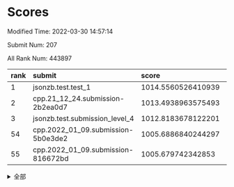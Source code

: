 # Scores

Modified Time: 2022-03-30 14:57:14

Submit Num: 207

All Rank Num: 443897

| rank |               submit               |       score        |       sigma        | pk_num |
| :--- | :--------------------------------- | :----------------- | :----------------- | :----- |
| 1    | jsonzb.test.test_1                 | 1014.5560526410939 | 0.8596059373794697 | 8578   |
| 2    | cpp.21_12_24.submission-2b2ea0d7   | 1013.4938963575493 | 0.790251178923745  | 8574   |
| 3    | jsonzb.test.submission_level_4     | 1012.8183678122201 | 0.8303203970850728 | 8577   |
| 54   | cpp.2022_01_09.submission-5b0e3de2 | 1005.6886840244297 | 0.7237706623694031 | 8579   |
| 55   | cpp.2022_01_09.submission-816672bd | 1005.679742342853  | 0.730946743678644  | 8577   |


<details>
<summary>全部</summary>

| rank |                 submit                 |       score        |       sigma        | pk_num |
| :--- | :------------------------------------- | :----------------- | :----------------- | :----- |
| 1    | jsonzb.test.test_1                     | 1014.5560526410939 | 0.8596059373794697 | 8578   |
| 2    | cpp.21_12_24.submission-2b2ea0d7       | 1013.4938963575493 | 0.790251178923745  | 8574   |
| 3    | jsonzb.test.submission_level_4         | 1012.8183678122201 | 0.8303203970850728 | 8577   |
| 4    | gobigger.level_3.submission_level_3_5  | 1011.3427582255099 | 0.7647832380522007 | 8578   |
| 5    | gobigger.level_3.submission_level_3_33 | 1011.0267708325838 | 0.7676725580537542 | 8584   |
| 6    | gobigger.level_3.submission_level_3_17 | 1010.7890395837564 | 0.7552046113678139 | 8576   |
| 7    | gobigger.level_3.submission_level_3_25 | 1010.770453259442  | 0.797452816822919  | 8574   |
| 8    | gobigger.level_3.submission_level_3_41 | 1010.7530419840531 | 0.765109617589175  | 8580   |
| 9    | gobigger.level_3.submission_level_3_22 | 1010.747305595933  | 0.776927832091236  | 8575   |
| 10   | gobigger.level_3.submission_level_3_11 | 1010.6604535244743 | 0.7593734858376904 | 8576   |
| 11   | gobigger.level_3.submission_level_3_47 | 1010.659718597731  | 0.7422455404814702 | 8576   |
| 12   | gobigger.level_3.submission_level_3_26 | 1010.4982525521484 | 0.7736144157747831 | 8578   |
| 13   | gobigger.level_3.submission_level_3_32 | 1010.4348535394865 | 0.7745823796541679 | 8583   |
| 14   | gobigger.level_3.submission_level_3_15 | 1010.3506787256034 | 0.7508230780878639 | 8580   |
| 15   | gobigger.level_3.submission_level_3_1  | 1010.3491961011919 | 0.7561929722145466 | 8576   |
| 16   | gobigger.level_3.submission_level_3_7  | 1010.3476802151218 | 0.761006735113735  | 8579   |
| 17   | gobigger.level_3.submission_level_3_4  | 1010.3305423674458 | 0.7719675154891414 | 8582   |
| 18   | gobigger.level_3.submission_level_3_10 | 1010.2871772079214 | 0.7551783895738692 | 8580   |
| 19   | gobigger.level_3.submission_level_3_24 | 1010.2394342179664 | 0.7510628894617953 | 8575   |
| 20   | gobigger.level_3.submission_level_3_18 | 1010.1932253887196 | 0.7831562416951948 | 8581   |
| 21   | gobigger.level_3.submission_level_3_13 | 1010.1730506270775 | 0.7589898395891912 | 8576   |
| 22   | gobigger.level_3.submission_level_3_40 | 1010.1571846536788 | 0.7768877871785156 | 8575   |
| 23   | gobigger.level_3.submission_level_3_39 | 1010.1217604145869 | 0.7558331549523905 | 8574   |
| 24   | gobigger.level_3.submission_level_3_35 | 1010.0838290542216 | 0.7625704250350832 | 8576   |
| 25   | gobigger.level_3.submission_level_3_38 | 1010.0458911436565 | 0.7558898196703189 | 8578   |
| 26   | gobigger.level_3.submission_level_3_31 | 1010.0106813154981 | 0.7598532672283753 | 8574   |
| 27   | gobigger.level_3.submission_level_3_49 | 1009.9820998901307 | 0.745561024775107  | 8583   |
| 28   | gobigger.level_3.submission_level_3_2  | 1009.7781366527382 | 0.7883611783580289 | 8575   |
| 29   | gobigger.level_3.submission_level_3_29 | 1009.7675616822587 | 0.7598522046231572 | 8576   |
| 30   | gobigger.level_3.submission_level_3_45 | 1009.6831087849141 | 0.7656660555934439 | 8579   |
| 31   | gobigger.level_3.submission_level_3_21 | 1009.6512917169473 | 0.7358042618161993 | 8572   |
| 32   | gobigger.level_3.submission_level_3_43 | 1009.6453144687334 | 0.7399042926628363 | 8576   |
| 33   | gobigger.level_3.submission_level_3_28 | 1009.6186877931345 | 0.771443292636834  | 8576   |
| 34   | gobigger.level_3.submission_level_3_14 | 1009.5739579672445 | 0.7625878267982719 | 8580   |
| 35   | gobigger.level_3.submission_level_3_6  | 1009.4925909747559 | 0.7641657139470355 | 8576   |
| 36   | gobigger.level_3.submission_level_3_8  | 1009.476109727461  | 0.7448032576909229 | 8578   |
| 37   | gobigger.level_3.submission_level_3_44 | 1009.4196269379989 | 0.751981219167435  | 8580   |
| 38   | gobigger.level_3.submission_level_3_42 | 1009.4048811932223 | 0.7682153012398046 | 8576   |
| 39   | gobigger.level_3.submission_level_3_37 | 1009.3295318781517 | 0.7401692570854952 | 8577   |
| 40   | gobigger.level_3.submission_level_3_3  | 1009.3247327602538 | 0.7725531923177711 | 8574   |
| 41   | gobigger.level_3.submission_level_3_0  | 1009.2678179194809 | 0.7823902725291046 | 8578   |
| 42   | gobigger.level_3.submission_level_3_36 | 1009.2188043704609 | 0.7570698454312609 | 8580   |
| 43   | gobigger.level_3.submission_level_3_9  | 1009.1332127933745 | 0.7600896692560888 | 8580   |
| 44   | gobigger.level_3.submission_level_3_20 | 1009.0894790447439 | 0.7387867547784849 | 8578   |
| 45   | gobigger.level_3.submission_level_3_12 | 1009.05036556561   | 0.7434789906159738 | 8576   |
| 46   | gobigger.level_3.submission_level_3_19 | 1008.8652617091086 | 0.7435231513116765 | 8577   |
| 47   | gobigger.level_3.submission_level_3_46 | 1008.863718072665  | 0.7518422303273    | 8580   |
| 48   | gobigger.level_3.submission_level_3_34 | 1008.823268109823  | 0.7445381870103502 | 8580   |
| 49   | gobigger.level_3.submission_level_3_30 | 1008.7730480260469 | 0.7358273028059134 | 8578   |
| 50   | gobigger.level_3.submission_level_3_16 | 1008.7338033229075 | 0.7481579320747448 | 8572   |
| 51   | gobigger.level_3.submission_level_3_48 | 1008.597649672059  | 0.7389970083043874 | 8576   |
| 52   | gobigger.level_3.submission_level_3_27 | 1008.4078099219788 | 0.7376520399774756 | 8577   |
| 53   | gobigger.level_3.submission_level_3_23 | 1008.3223935992974 | 0.7458246401336245 | 8581   |
| 54   | cpp.2022_01_09.submission-5b0e3de2     | 1005.6886840244297 | 0.7237706623694031 | 8579   |
| 55   | cpp.2022_01_09.submission-816672bd     | 1005.679742342853  | 0.730946743678644  | 8577   |
| 56   | gobigger.level_1.submission_level_1_20 | 1005.4124276205655 | 0.7170275976788004 | 8580   |
| 57   | gobigger.level_1.submission_level_1_31 | 1005.114737735336  | 0.7188407737108603 | 8579   |
| 58   | gobigger.level_1.submission_level_1_8  | 1005.0103058301981 | 0.7269315517945856 | 8577   |
| 59   | gobigger.level_1.submission_level_1_27 | 1004.6584745899975 | 0.7261615310407346 | 8580   |
| 60   | gobigger.level_1.submission_level_1_29 | 1004.2516232278514 | 0.7295518144955458 | 8576   |
| 61   | gobigger.level_1.submission_level_1_34 | 1004.1720548640116 | 0.7213708749429008 | 8575   |
| 62   | gobigger.level_1.submission_level_1_39 | 1004.0862677001379 | 0.7228339614827252 | 8578   |
| 63   | gobigger.level_1.submission_level_1_12 | 1004.0840974428996 | 0.7166913138671738 | 8582   |
| 64   | gobigger.level_1.submission_level_1_15 | 1003.95670004006   | 0.7133349854370234 | 8575   |
| 65   | gobigger.level_1.submission_level_1_10 | 1003.8349199610917 | 0.7087695927602309 | 8577   |
| 66   | gobigger.level_1.submission_level_1_23 | 1003.8304853811712 | 0.7136113675557918 | 8575   |
| 67   | gobigger.level_1.submission_level_1_26 | 1003.7879970956812 | 0.7074819412703451 | 8578   |
| 68   | gobigger.level_1.submission_level_1_37 | 1003.7793425830862 | 0.718254257886633  | 8580   |
| 69   | gobigger.level_1.submission_level_1_0  | 1003.6330354543255 | 0.7203338094931869 | 8577   |
| 70   | gobigger.level_1.submission_level_1_41 | 1003.6306721620278 | 0.7111405452512368 | 8575   |
| 71   | gobigger.level_1.submission_level_1_46 | 1003.6277722704608 | 0.7238592714660614 | 8572   |
| 72   | gobigger.level_1.submission_level_1_7  | 1003.5874962328132 | 0.7217998018165036 | 8579   |
| 73   | gobigger.level_1.submission_level_1_4  | 1003.56572397725   | 0.7057656170002117 | 8574   |
| 74   | gobigger.level_1.submission_level_1_14 | 1003.5576427531461 | 0.7150151623522671 | 8577   |
| 75   | gobigger.level_1.submission_level_1_11 | 1003.5459223250243 | 0.7093444591463491 | 8576   |
| 76   | gobigger.level_1.submission_level_1_9  | 1003.4476620428885 | 0.716034602391352  | 8582   |
| 77   | gobigger.level_1.submission_level_1_48 | 1003.3968610629357 | 0.7199747276774476 | 8576   |
| 78   | gobigger.level_1.submission_level_1_30 | 1003.3796509399152 | 0.7093852469462697 | 8578   |
| 79   | gobigger.level_1.submission_level_1_43 | 1003.3587892450159 | 0.7100502128633036 | 8578   |
| 80   | gobigger.level_1.submission_level_1_5  | 1003.3314225941723 | 0.7204903165784808 | 8576   |
| 81   | gobigger.level_1.submission_level_1_33 | 1003.3307893043843 | 0.7175409343945167 | 8578   |
| 82   | gobigger.level_1.submission_level_1_17 | 1003.3160894107086 | 0.706662615347021  | 8578   |
| 83   | gobigger.level_1.submission_level_1_21 | 1003.2538196281275 | 0.7167521848114186 | 8574   |
| 84   | gobigger.level_1.submission_level_1_38 | 1003.1621891524368 | 0.7294433387131987 | 8580   |
| 85   | gobigger.level_1.submission_level_1_18 | 1003.0660395143399 | 0.7149337628323088 | 8579   |
| 86   | gobigger.level_1.submission_level_1_24 | 1003.0651233955016 | 0.7036862384260402 | 8581   |
| 87   | gobigger.level_1.submission_level_1_16 | 1002.9348372420442 | 0.7119230151058579 | 8578   |
| 88   | gobigger.level_1.submission_level_1_3  | 1002.8914777624981 | 0.7040357496222563 | 8578   |
| 89   | gobigger.level_1.submission_level_1_49 | 1002.8758151200785 | 0.7166050012426063 | 8578   |
| 90   | gobigger.level_1.submission_level_1_32 | 1002.8436318491931 | 0.7148635217229927 | 8573   |
| 91   | gobigger.level_1.submission_level_1_2  | 1002.796192479909  | 0.7167091812585246 | 8577   |
| 92   | gobigger.level_1.submission_level_1_28 | 1002.7609393817439 | 0.710653559176761  | 8577   |
| 93   | gobigger.level_1.submission_level_1_36 | 1002.6791042802442 | 0.7224481096864268 | 8580   |
| 94   | gobigger.level_1.submission_level_1_40 | 1002.661282476227  | 0.718589342928193  | 8581   |
| 95   | gobigger.level_1.submission_level_1_13 | 1002.6352305801206 | 0.719727550058253  | 8576   |
| 96   | gobigger.level_1.submission_level_1_44 | 1002.5855383489344 | 0.7249934678855464 | 8579   |
| 97   | gobigger.level_1.submission_level_1_19 | 1002.582561449666  | 0.7105675543101436 | 8571   |
| 98   | gobigger.level_1.submission_level_1_42 | 1002.5777408369433 | 0.7150116469060809 | 8578   |
| 99   | gobigger.level_1.submission_level_1_1  | 1002.5407325410862 | 0.719313512595466  | 8578   |
| 100  | gobigger.level_1.submission_level_1_25 | 1002.5014407053144 | 0.7129042113169671 | 8579   |
| 101  | gobigger.level_1.submission_level_1_6  | 1002.4374114276703 | 0.7130372799663295 | 8576   |
| 102  | gobigger.level_1.submission_level_1_47 | 1002.2713674648465 | 0.7105606237339038 | 8578   |
| 103  | gobigger.level_1.submission_level_1_22 | 1002.2122131715544 | 0.710803542766726  | 8575   |
| 104  | gobigger.level_1.submission_level_1_35 | 1002.062997866503  | 0.7090791229845615 | 8577   |
| 105  | gobigger.level_1.submission_level_1_45 | 1001.427370651409  | 0.7154314931157566 | 8573   |
| 106  | gobigger.random.submission_random_12   | 996.9873845883308  | 0.7007926171212887 | 8578   |
| 107  | gobigger.random.submission_random_44   | 996.8841518629515  | 0.71929618810631   | 8581   |
| 108  | gobigger.random.submission_random_7    | 996.6743898256043  | 0.7064718067092681 | 8580   |
| 109  | gobigger.random.submission_random_49   | 996.5954095176318  | 0.7029531879996924 | 8576   |
| 110  | gobigger.random.submission_random_47   | 996.5459422386401  | 0.7106961969363726 | 8578   |
| 111  | gobigger.random.submission_random_29   | 996.4664670930682  | 0.6979909534941148 | 8574   |
| 112  | gobigger.random.submission_random_35   | 996.427015044126   | 0.7140196062096485 | 8576   |
| 113  | gobigger.random.submission_random_16   | 996.3387239350195  | 0.7081752305990313 | 8580   |
| 114  | gobigger.random.submission_random_17   | 996.3190358203597  | 0.7134876460890704 | 8576   |
| 115  | gobigger.random.submission_random_20   | 996.2604527147545  | 0.727000969487584  | 8580   |
| 116  | gobigger.random.submission_random_32   | 996.245193763668   | 0.699629698904383  | 8578   |
| 117  | gobigger.random.submission_random_21   | 996.2031911107409  | 0.7238562424326543 | 8577   |
| 118  | gobigger.random.submission_random_41   | 996.1924500064301  | 0.6981746176018052 | 8578   |
| 119  | gobigger.random.submission_random_18   | 996.1850021781248  | 0.7068073380161329 | 8575   |
| 120  | gobigger.random.submission_random_19   | 996.1697152688029  | 0.6973928624504762 | 8579   |
| 121  | gobigger.random.submission_random_9    | 996.1598821913738  | 0.7238637646762662 | 8579   |
| 122  | gobigger.random.submission_random_4    | 996.1173306149498  | 0.7225498794694476 | 8572   |
| 123  | gobigger.random.submission_random_42   | 996.0685033527768  | 0.7124430535922136 | 8577   |
| 124  | gobigger.random.submission_random_39   | 996.0571990522109  | 0.7188014135824651 | 8576   |
| 125  | gobigger.random.submission_random_8    | 996.0140354185528  | 0.7096898687031187 | 8572   |
| 126  | gobigger.random.submission_random_43   | 996.0009214868718  | 0.7156321927294678 | 8571   |
| 127  | gobigger.random.submission_random_15   | 995.9917323704659  | 0.7002712435095781 | 8582   |
| 128  | gobigger.random.submission_random_31   | 995.9843326472012  | 0.7139667654497217 | 8583   |
| 129  | gobigger.random.submission_random_22   | 995.9646624491663  | 0.7170569562269659 | 8575   |
| 130  | gobigger.random.submission_random_36   | 995.9213295545263  | 0.7167323148908867 | 8577   |
| 131  | gobigger.random.submission_random_25   | 995.9000643091473  | 0.7186611717817644 | 8576   |
| 132  | gobigger.random.submission_random_23   | 995.8767476175491  | 0.7123846097494966 | 8582   |
| 133  | gobigger.random.submission_random_40   | 995.8718673997394  | 0.7043568267794738 | 8572   |
| 134  | gobigger.random.submission_random_30   | 995.8540596012566  | 0.704815385277066  | 8581   |
| 135  | gobigger.random.submission_random_1    | 995.8353038302604  | 0.7134135064336643 | 8578   |
| 136  | gobigger.random.submission_random_37   | 995.7995533568866  | 0.7050604985637781 | 8576   |
| 137  | gobigger.random.submission_random_0    | 995.7063315609344  | 0.7002217825431619 | 8580   |
| 138  | gobigger.random.submission_random_38   | 995.7055893135307  | 0.7123085056270038 | 8578   |
| 139  | gobigger.random.submission_random_27   | 995.695762439633   | 0.7225585542509181 | 8574   |
| 140  | gobigger.random.submission_random_2    | 995.6820160460492  | 0.7053726127946148 | 8581   |
| 141  | gobigger.random.submission_random_45   | 995.613068356582   | 0.7104902953065341 | 8577   |
| 142  | gobigger.random.submission_random_34   | 995.5446870175214  | 0.720736897342283  | 8578   |
| 143  | gobigger.random.submission_random_6    | 995.5445902164836  | 0.7209756874928526 | 8581   |
| 144  | gobigger.random.submission_random_26   | 995.5163320896429  | 0.7089481637098045 | 8579   |
| 145  | gobigger.random.submission_random_24   | 995.4604677370713  | 0.7083138696045976 | 8580   |
| 146  | gobigger.random.submission_random_10   | 995.4523458718601  | 0.7188772393992904 | 8578   |
| 147  | gobigger.random.submission_random_5    | 995.4386550807003  | 0.7189743097499229 | 8581   |
| 148  | gobigger.random.submission_random_3    | 995.2809667126642  | 0.7074574450467397 | 8583   |
| 149  | gobigger.random.submission_random_14   | 995.2024144248849  | 0.7175762848778843 | 8576   |
| 150  | gobigger.random.submission_random_48   | 995.1207736511199  | 0.7148678091786436 | 8583   |
| 151  | gobigger.random.submission_random_13   | 994.9364335684312  | 0.7027983328825033 | 8572   |
| 152  | gobigger.level_2.submission_level_2_13 | 994.8517217983886  | 0.7221640314238517 | 8579   |
| 153  | gobigger.random.submission_random_33   | 994.8321128541305  | 0.7163472677778624 | 8581   |
| 154  | gobigger.random.submission_random_28   | 994.7468329229721  | 0.706817828383336  | 8573   |
| 155  | gobigger.random.submission_random_11   | 994.6903536740647  | 0.6985360417582045 | 8580   |
| 156  | gobigger.random.submission_random_46   | 994.6213963604595  | 0.7283935162164014 | 8579   |
| 157  | gobigger.level_2.submission_level_2_46 | 994.3015135136031  | 0.7320265180403789 | 8579   |
| 158  | gobigger.level_2.submission_level_2_33 | 993.7949360614831  | 0.7239587475832496 | 8581   |
| 159  | gobigger.level_2.submission_level_2_44 | 993.6859257903922  | 0.7255672013039361 | 8584   |
| 160  | gobigger.level_2.submission_level_2_28 | 993.326813582324   | 0.732055492852618  | 8577   |
| 161  | gobigger.level_2.submission_level_2_30 | 993.3263065798279  | 0.7422048527649847 | 8580   |
| 162  | gobigger.level_2.submission_level_2_45 | 993.320579196312   | 0.7326066072487325 | 8574   |
| 163  | gobigger.level_2.submission_level_2_38 | 993.2977155839745  | 0.7431747111482881 | 8577   |
| 164  | gobigger.level_2.submission_level_2_1  | 993.283644072046   | 0.7488652951130707 | 8582   |
| 165  | gobigger.level_2.submission_level_2_48 | 993.2079652879372  | 0.7219072292938712 | 8578   |
| 166  | gobigger.level_2.submission_level_2_19 | 993.0559951624887  | 0.7225781496906013 | 8580   |
| 167  | gobigger.level_2.submission_level_2_41 | 992.9721377325934  | 0.7313789386777558 | 8582   |
| 168  | gobigger.level_2.submission_level_2_18 | 992.9226579962768  | 0.7311244305602582 | 8583   |
| 169  | gobigger.level_2.submission_level_2_8  | 992.8940530217461  | 0.7468764792898812 | 8583   |
| 170  | gobigger.level_2.submission_level_2_20 | 992.8924291986142  | 0.7388752935391114 | 8579   |
| 171  | gobigger.level_2.submission_level_2_42 | 992.8921848304055  | 0.7480108513492909 | 8579   |
| 172  | gobigger.level_2.submission_level_2_2  | 992.8551706448773  | 0.7412219710583307 | 8578   |
| 173  | gobigger.level_2.submission_level_2_10 | 992.6919327349768  | 0.736494750145601  | 8580   |
| 174  | gobigger.level_2.submission_level_2_5  | 992.646397608617   | 0.7297808854558635 | 8578   |
| 175  | gobigger.level_2.submission_level_2_31 | 992.5557383337109  | 0.749045232198349  | 8576   |
| 176  | gobigger.level_2.submission_level_2_47 | 992.5306792107474  | 0.758428191434364  | 8580   |
| 177  | gobigger.level_2.submission_level_2_6  | 992.5124434008642  | 0.7412569345257616 | 8579   |
| 178  | gobigger.level_2.submission_level_2_34 | 992.5061321316768  | 0.7396042852775951 | 8580   |
| 179  | gobigger.level_2.submission_level_2_36 | 992.5056870233262  | 0.7360859983933551 | 8575   |
| 180  | gobigger.level_2.submission_level_2_24 | 992.4316905209432  | 0.7367395446505935 | 8578   |
| 181  | gobigger.level_2.submission_level_2_39 | 992.3749654310564  | 0.7487234876918027 | 8576   |
| 182  | gobigger.level_2.submission_level_2_7  | 992.369465118577   | 0.7292338864420638 | 8574   |
| 183  | gobigger.level_2.submission_level_2_22 | 992.1387097079961  | 0.7499213101163877 | 8575   |
| 184  | gobigger.level_2.submission_level_2_26 | 992.1166012154197  | 0.7445925342342904 | 8576   |
| 185  | gobigger.level_2.submission_level_2_49 | 992.0975303040798  | 0.7373594374054162 | 8576   |
| 186  | gobigger.level_2.submission_level_2_12 | 992.0596576205585  | 0.7304153816424106 | 8579   |
| 187  | gobigger.level_2.submission_level_2_23 | 992.0459848314857  | 0.745158310822908  | 8576   |
| 188  | gobigger.level_2.submission_level_2_21 | 992.044724593922   | 0.7470453959246951 | 8575   |
| 189  | gobigger.level_2.submission_level_2_32 | 992.0011492506882  | 0.7359304756049445 | 8581   |
| 190  | gobigger.level_2.submission_level_2_4  | 991.950193681506   | 0.7409903987151322 | 8574   |
| 191  | gobigger.level_2.submission_level_2_16 | 991.9342717962755  | 0.7465948799803529 | 8583   |
| 192  | gobigger.level_2.submission_level_2_27 | 991.8762624160696  | 0.7699014032255627 | 8583   |
| 193  | gobigger.level_2.submission_level_2_0  | 991.7844767686869  | 0.7501369537405054 | 8571   |
| 194  | gobigger.level_2.submission_level_2_9  | 991.7610812245465  | 0.7321379238332218 | 8577   |
| 195  | gobigger.level_2.submission_level_2_17 | 991.754652218125   | 0.7370225187450319 | 8575   |
| 196  | gobigger.level_2.submission_level_2_25 | 991.7199775798704  | 0.7524290675381918 | 8579   |
| 197  | gobigger.level_2.submission_level_2_35 | 991.683284913341   | 0.7233137112658973 | 8580   |
| 198  | gobigger.level_2.submission_level_2_3  | 991.6433692885665  | 0.7565504469754877 | 8572   |
| 199  | gobigger.level_2.submission_level_2_43 | 991.5369502257361  | 0.734873636406532  | 8579   |
| 200  | gobigger.level_2.submission_level_2_11 | 991.3697140153465  | 0.7635943585822899 | 8582   |
| 201  | gobigger.level_2.submission_level_2_29 | 991.2955235912029  | 0.7614519275486856 | 8578   |
| 202  | gobigger.level_2.submission_level_2_15 | 991.2500681444295  | 0.7438948743783402 | 8579   |
| 203  | gobigger.level_2.submission_level_2_40 | 991.2129554794212  | 0.7670671172538507 | 8580   |
| 204  | gobigger.level_2.submission_level_2_37 | 991.1627657711078  | 0.7584419997763674 | 8579   |
| 205  | gobigger.level_2.submission_level_2_14 | 989.9812050990353  | 0.7763076913927712 | 8579   |
| 206  | gobigger.none.submission_none_0        | 976.7370440960457  | 1.3761919542895045 | 8577   |
| 207  | gobigger.none.submission_none_1        | 975.2296475176634  | 1.5643141476579223 | 8580   |

</details>